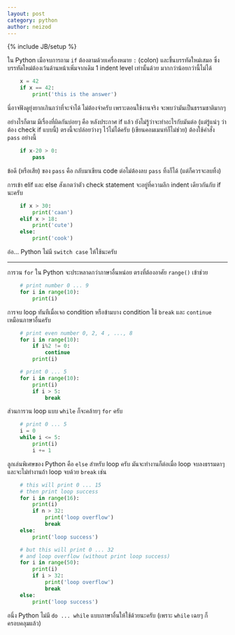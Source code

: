 ```yaml
---
layout: post
category: python
author: neizod
---
```

{% include JB/setup %}

ใน Python เมือจบการถาม `if` ต้องตามด้วยเครื่องหมาย `:` (colon) และขึ้นบรรทัดใหม่เสมอ ซึ่งบรรทัดใหม่ต้องเว้นด้านหน้าเพิ่มจากเดิม 1 indent level เท่านั้นด้วย มากกว่าน้อยกว่านี้ไม่ได้

```python
    x = 42
    if x == 42:
        print('this is the answer')
```

นี่อาจฟังดูยุ่งยากเกินกว่าที่จะจำได้ ไม่ต้องจำครับ เพราะตอนใช้งานจริง จะพบว่ามันเป็นธรรมชาติมากๆ

อย่างไรก็ตาม มีเรื่องที่ผิดกันบ่อยๆ คือ หลังประกาศ if แล้ว ยังไม่รู้ว่าจะทำอะไรกับมันต่อ (แต่รู้แน่ๆ ว่าต้อง check if แบบนี้) ตรงนี้จะปล่อยว่างๆ ไว้ไม่ได้ครับ (เขียนคอมเมนท์ก็ไม่ช่วย) ต้องใช้คำสั่ง `pass` อย่างนี้

```python
    if x-20 > 0:
        pass
```

ข้อดี (หรือเสีย) ของ `pass` คือ กลับมาเขียน code ต่อไม่ต้องลบ `pass` ทิ้งก็ได้ (แต่ก็ควรจะลบทิ้ง)

การเข้า elif และ else สังเกตว่าตัว check statement จะอยู่ที่ความลึก indent เดียวกันกับ if นะครับ

```python
    if x > 30:
        print('caan')
    elif x > 18:
        print('cute')
    else:
        print('cook')
```

อ๋อ... Python ไม่มี `switch case` ให้ใช้นะครับ

---

การวน `for` ใน Python จะประหลาดกว่าภาษาอื่นหน่อย ตรงที่ต้องอาศัย `range()` เข้าช่วย

```python
    # print number 0 ... 9
    for i in range(10):
        print(i)
```

การจบ loop ทันทีเมื่อเจอ condition หรือข้ามบาง condition ใช้ `break` และ `continue` เหมือนภาษาอื่นครับ

```python
    # print even number 0, 2, 4 , ..., 8
    for i in range(10):
        if i%2 != 0:
            continue
        print(i)

    # print 0 ... 5
    for i in range(10):
        print(i)
        if i > 5:
            break
```

ส่วนการวน loop แบบ `while` ก็จะคล้ายๆ `for` ครับ

```python
    # print 0 ... 5
    i = 0
    while i <= 5:
        print(i)
        i += 1
```

ลูกเล่นพิเศษของ Python คือ `else` สำหรับ loop ครับ มันจะทำงานก็ต่อเมื่อ loop จบลงธรรมดาๆ และจะไม่ทำงานถ้า loop จบด้วย `break` เช่น

```python
    # this will print 0 ... 15
    # then print loop success
    for i in range(16):
        print(i)
        if n > 32:
            print('loop overflow')
            break
    else:
        print('loop success')

    # but this will print 0 ... 32
    # and loop overflow (without print loop success)
    for i in range(50):
        print(i)
        if i > 32:
            print('loop overflow')
            break
    else:
        print('loop success')
```

อนึ่ง Python ไม่มี `do ... while` แบบภาษาอื่นให้ใช้ด้วยนะครับ (เพราะ `while` เฉยๆ ก็ครอบคลุมแล้ว)
